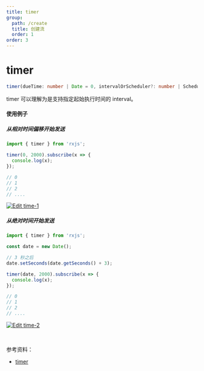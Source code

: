 ```yaml
---
title: timer
group:
  path: /create
  title: 创建流
  order: 1
order: 3
---
```


# timer

```ts
timer(dueTime: number | Date = 0, intervalOrScheduler?: number | SchedulerLike, scheduler: SchedulerLike = asyncScheduler): Observable<number>
```

timer 可以理解为是支持指定起始执行时间的 interval。

#### 使用例子

##### 从相对时间偏移开始发送

```ts
import { timer } from 'rxjs';

timer(0, 2000).subscribe(x => {
  console.log(x);
});

// 0
// 1
// 2
// ....
```

[![Edit time-1](https://codesandbox.io/static/img/play-codesandbox.svg)](https://codesandbox.io/s/time-1-y9uif?expanddevtools=1&fontsize=14&hidenavigation=1&theme=dark)

##### 从绝对时间开始发送

```typescript
import { timer } from 'rxjs';

const date = new Date();

// 3 秒之后
date.setSeconds(date.getSeconds() + 3);

timer(date, 2000).subscribe(x => {
  console.log(x);
});

// 0
// 1
// 2
// ....
```

[![Edit time-2](https://codesandbox.io/static/img/play-codesandbox.svg)](https://codesandbox.io/s/time-2-upknh?expanddevtools=1&fontsize=14&hidenavigation=1&theme=dark)

<br/>

参考资料：

- [timer](https://rxjs.dev/api/index/function/timer)
